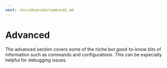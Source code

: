 ```yaml
---
next: /en/advanced/commands.md
---
```


# Advanced

The advanced section covers some of the niche but good-to-know bits of information such as commands and configurations. This can be especially helpful for debugging issues.
